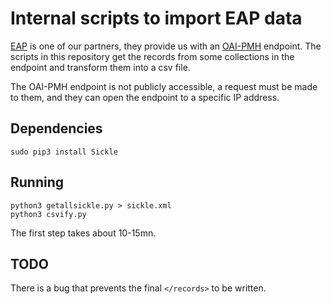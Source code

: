 # Internal scripts to import EAP data

[EAP](https://eap.bl.uk/) is one of our partners, they provide us with an [OAI-PMH](https://en.wikipedia.org/wiki/Open_Archives_Initiative_Protocol_for_Metadata_Harvesting) endpoint. The scripts in this repository get the records from some collections in the endpoint and transform them into a csv file.

The OAI-PMH endpoint is not publicly accessible, a request must be made to them, and they can open the endpoint to a specific IP address.

## Dependencies

```
sudo pip3 install Sickle
```

## Running

```
python3 getallsickle.py > sickle.xml
python3 csvify.py
```

The first step takes about 10-15mn.

## TODO

There is a bug that prevents the final `</records>` to be written.
